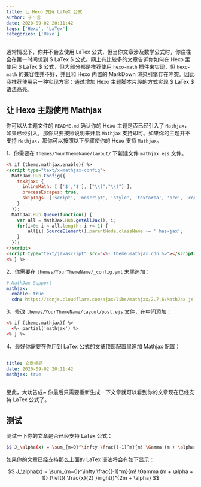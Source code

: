 ```yaml
---
title: 让 Hexo 支持 LaTeX 公式
author: 子丶言
date: 2020-09-02 20:11:42
tags: ['Hexo', 'LaTex']
categories: ['Hexo']
---
```


通常情况下，你并不会去使用 LaTex 公式，但当你文章涉及数学公式时，你往往会在第一时间想到 $ LaTex $ 公式。网上有比较多的文章告诉你如何在 Hexo 里使用 $ LaTex $ 公式，但大部分都是推荐使用 `hexo-math` 插件来实现，但 `hexo-math` 的兼容性并不好，并且和 Hexo 内置的 MarkDown 渲染引擎存在冲突。因此我推荐使用另一种实现方案：通过增加 Hexo 主题脚本片段的方式实现 $ LaTex $ 语法高亮。

<!-- more -->

## 让 Hexo 主题使用 Mathjax

你可以从主题文件的 `README.md` 确认你的 Hexo 主题是否已经引入了 `Mathjax`，如果已经引入，那你只要按照说明来开启 `Mathjax` 支持即可。如果你的主题并不支持 `Mathjax`，那你可以按照以下步骤使你的 Hexo 支持 `Mathjax`。

1、你需要在 `themes/YourThemeName/layout/` 下新建文件 `mathjax.ejs` 文件。

```html
<% if (theme.mathjax.enable){ %>
<script type="text/x-mathjax-config">
  MathJax.Hub.Config({
    tex2jax: {
      inlineMath: [ ['$','$'], ["\\(","\\)"] ],
      processEscapes: true,
      skipTags: ['script', 'noscript', 'style', 'textarea', 'pre', 'code']
    }
  });
  MathJax.Hub.Queue(function() {
    var all = MathJax.Hub.getAllJax(), i;
    for(i=0; i < all.length; i += 1) {
        all[i].SourceElement().parentNode.className += ' has-jax';
    }
  });
</script>
<script type="text/javascript" src="<%- theme.mathjax.cdn %>"></script>
<% } %>
```
 
2、你需要在 `themes/YourThemeName/_config.yml` 末尾追加：

```yml
# MathJax Support
mathjax:
  enable: true
  cdn: https://cdnjs.cloudflare.com/ajax/libs/mathjax/2.7.6/MathJax.js?config=TeX-AMS-MML_HTMLorMML
```

3、修改 `themes/YourThemeName/layout/post.ejs` 文件，在中间添加：

```html
<% if (theme.mathjax){ %>
  <%- partial('mathjax') %>
<% } %>
```

4、最好你需要在你用到 LaTex 公式的文章顶部配置里追加 Mathjax 配置：

```yml
---
title: 文章标题
date: 2020-09-02 20:11:42
mathjax: true
---
```

至此，大功告成~
你最后只需要重新生成一下文章就可以看到你的文章现在已经支持 LaTex 公式了。

## 测试

测试一下你的文章是否已经支持 LaTex 公式：

```bash
$$ J_\alpha(x) = \sum_{m=0}^\infty \frac{(-1)^m}{m! \Gamma (m + \alpha + 1)} {\left({ \frac{x}{2} }\right)}^{2m + \alpha} $$
```

如果你的文章已经支持那么上面的 LaTex 语法将会有如下显示：

$$ J_\alpha(x) = \sum_{m=0}^\infty \frac{(-1)^m}{m! \Gamma (m + \alpha + 1)} {\left({ \frac{x}{2} }\right)}^{2m + \alpha} $$
